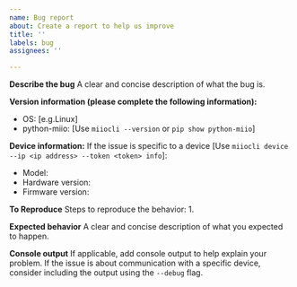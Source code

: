 ```yaml
---
name: Bug report
about: Create a report to help us improve
title: ''
labels: bug
assignees: ''

---
```


**Describe the bug**
A clear and concise description of what the bug is.

**Version information (please complete the following information):**
 - OS: [e.g.Linux]
 - python-miio: [Use `miiocli --version` or `pip show python-miio`]

**Device information:**
If the issue is specific to a device [Use `miiocli device --ip <ip address> --token <token> info`]:
  - Model:
  - Hardware version:
  - Firmware version:

**To Reproduce**
Steps to reproduce the behavior:
1.

**Expected behavior**
A clear and concise description of what you expected to happen.

**Console output**
If applicable, add console output to help explain your problem.
If the issue is about communication with a specific device, consider including the output using the `--debug` flag.
